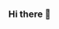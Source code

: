 ### Hi there 👋

<!--
**OskiOjea/OskiOjea** is a ✨ _special_ ✨ repository because its `README.md` (this file) appears on your GitHub profile.

Here are some ideas to get you started:

Hi, I'm @OskiOjea

🔭I am currently working in advertising.
👀 I am interested in web developments
🌱 I am currently learning HTML / CSS / Javascript
💞️ I am looking to collaborate on learning projects
📫 How to contact me oskiojea@icloud.com
